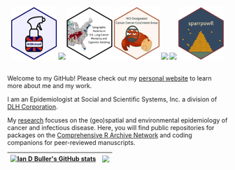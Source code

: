 
<div style="text-align:center">
<a href="https://github.com/machiela-lab/UKBBcleanR"><img 
src="https://github.com/machiela-lab/UKBBcleanR/blob/main/man/figures/UKBBcleanR.png?raw=true" height="120"></a>
<a href="https://github.com/idblr/ndi"><img 
src="https://github.com/idblr/ndi/blob/main/man/figures/ndi.png?raw=true" height="120"></a>
<a href="https://github.com/idblr/geo_US_lung_cancer_and_smoking"><img 
src="https://github.com/idblr/geo_US_lung_cancer_and_smoking/blob/main/hex/hex.png?raw=true" height="120"></a>
<a href="https://github.com/idblr/NCI_Cancer_Center_Catchment_Areas"><img 
src="https://github.com/idblr/NCI_Cancer_Center_Catchment_Areas/blob/main/hex/hex.png?raw=true" height="120"></a>
<a href="https://github.com/lance-waller-lab/envi"><img 
src="https://github.com/lance-waller-lab/envi/blob/main/man/figures/envi.png?raw=true" height="120"></a>
<a href="https://github.com/lance-waller-lab/gateR"><img 
src="https://github.com/lance-waller-lab/gateR/blob/main/man/figures/gateR.png?raw=true" height="120"></a>
<a href="https://github.com/machiela-lab/sparrpowR"><img 
src="https://github.com/idblr/idblr/blob/master/static/img/sparrpowR.png?raw=true" height="120"></a>
</div>
<br>

Welcome to my GitHub! Please check out my [personal website](https://idblr.rbind.io/) to learn more about me and my work.

I am an Epidemiologist at Social and Scientific Systems, Inc. a division of [DLH Corporation](https://www.dlhcorp.com).

My [research](https://www.ncbi.nlm.nih.gov/myncbi/ian.buller.1/bibliography/public/) focuses on the (geo)spatial and environmental epidemiology of cancer and infectious disease. Here, you will find public repositories for packages on the [Comprehensive R Archive Network](https://cran.r-project.org/) and coding companions for peer-reviewed manuscripts.

| <a href="https://github.com/anuraghazra/github-readme-stats"><img align="center" src="https://github-readme-stats-idblr.vercel.app/api?username=idblr&show_icons=true&include_all_commits=true&theme=dark&hide_border=true" alt="Ian D Buller's GitHub stats" /></a> | <a href="https://github.com/anuraghazra/github-readme-stats"><img align="center" src="https://github-readme-stats-idblr.vercel.app/api/top-langs/?username=idblr&layout=compact&theme=dark&hide_border=true&langs_count=4&hide=css,html,javascript,scss" /></a> 
| ------------- | ------------- |
